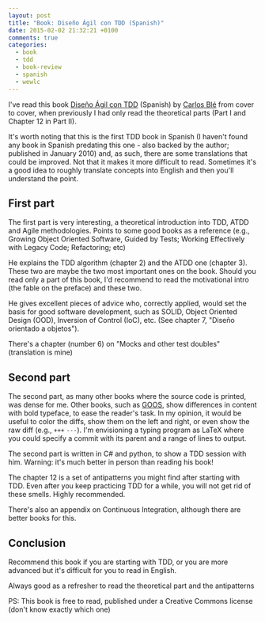 ```yaml
---
layout: post
title: "Book: Diseño Ágil con TDD (Spanish)"
date: 2015-02-02 21:32:21 +0100
comments: true
categories:
  - book
  - tdd
  - book-review
  - spanish
  - wewlc
---
```


I've read this book [Diseño Ágil con TDD](http://www.carlosble.com/libro-tdd/) (Spanish) by
[Carlos Blé](https://twitter.com/carlosble) from cover to cover,
when previously I had only read the theoretical parts (Part I and Chapter 12 in Part II).

It's worth noting that this is the first TDD book in Spanish (I haven't found any book in Spanish predating this one - also backed by the author; published in January 2010) and, as such, there are some translations that could be improved. Not that it makes it more difficult to read. Sometimes it's a good idea to roughly translate concepts into English and then you'll understand the point.

## First part

The first part is very interesting, a theoretical introduction into TDD, ATDD and Agile methodologies. Points to some good books as a reference (e.g., Growing Object Oriented Software, Guided by Tests; Working Effectively with Legacy Code; Refactoring; etc)

He explains the TDD algorithm (chapter 2) and the ATDD one (chapter 3). These two are maybe the two most important ones on the book. Should you read only a part of this book, I'd recommend to read the motivational intro (the fable on the preface) and these two.

He gives excellent pieces of advice who, correctly applied, would set the basis for good software development, such as SOLID, Object Oriented Design (OOD), Inversion of Control (IoC), etc. (See chapter 7, "Diseño orientado a objetos").

There's a chapter (number 6) on "Mocks and other test doubles" (translation is mine)

## Second part

The second part, as many other books where the source code is printed, was dense for me. Other books, such as [GOOS](http://www.growing-object-oriented-software.com/), show differences in content with bold typeface, to ease the reader's task.  In my opinion, it would be useful to color the diffs, show them on the left and right, or even show the raw diff (e.g., ```+++``` ```---```). I'm envisioning a typing program as LaTeX where you could specify a commit with its parent and a range of lines to output.

The second part is written in C# and python, to show a TDD session with him. Warning: it's much better in person than reading his book!

The chapter 12 is a set of antipatterns you might find after starting with TDD. Even after you keep practicing TDD for a while, you will not get rid of these smells. Highly recommended.

There's also an appendix on Continuous Integration, although there are better books for this.

## Conclusion

Recommend this book if you are starting with TDD, or you are more advanced but it's difficult for you to read in English.

Always good as a refresher to read the theoretical part and the antipatterns

PS: This book is free to read, published under a Creative Commons license (don't know exactly which one)